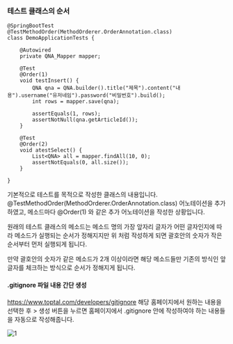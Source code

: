 


### 테스트 클래스의 순서



```
@SpringBootTest
@TestMethodOrder(MethodOrderer.OrderAnnotation.class)
class DemoApplicationTests {
	
	@Autowired
	private QNA_Mapper mapper;
	
	@Test
	@Order(1)
	void testInsert() {
		QNA qna = QNA.builder().title("제목").content("내용").username("유저네임").password("비밀번호").build();
		int rows = mapper.save(qna);
		
		assertEquals(1, rows);
		assertNotNull(qna.getArticleId());
	}
	
	@Test
	@Order(2)
	void atestSelect() {
		List<QNA> all = mapper.findAll(10, 0);
		assertNotEquals(0, all.size());
	}

}
```

기본적으로 테스트를 목적으로 작성한 클래스의 내용입니다.
@TestMethodOrder(MethodOrderer.OrderAnnotation.class) 어노테이션을 추가하였고,
메소드마다 	@Order(1) 와 같은 추가 어노테이션을 작성한 상황입니다.

원래의 테스트 클래스의 메소드는 메소드 명의 가장 앞자리 글자가 어떤 글자인지에 따라 메소드가 실행되는 순서가 정해지지만 위 처럼 작성하게 되면 괄호안의 숫자가 작은 순서부터 먼저 실행되게 됩니다.

만약 괄호안의 숫자가 같은 메소드가 2개 이상이라면 해당 메소드들만 기존의 방식인 앞글자를 체크하는 방식으로 순서가 정해지게 됩니다.



#### .gitignore 파일 내용 간단 생성


https://www.toptal.com/developers/gitignore
해당 홈페이지에서 원하는 내용을 선택한 후 > 생성 버튼을 누르면 홈페이지에서 .gitignore 안에 작성하여야 하는 내용들을 자동으로 작성해줍니다.

![1](https://github.com/user-attachments/assets/47748b21-5c6a-4518-9b9e-18125d180ade)
